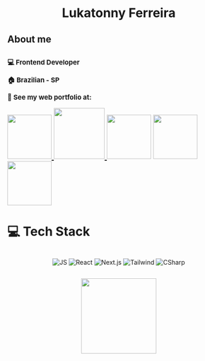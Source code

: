 

<h1 style="display:flex; justify-content: center; align-items:center;">Lukatonny Ferreira</h1>

<section>
<h2>About me<h2>
<p style="font-size: 15px;" >💻 Frontend Developer </p>
<p style="font-size: 15px;">🏠 Brazilian - SP</p>
<p style="font-size: 15px;">📝 See my web portfolio at:</p>


<div>
      <a
       href="https://www.youtube.com/@lukatonnyf/featured"><img width="100em"
            src="https://img.shields.io/badge/YouTube-FF0000?style=for-the-badge&logo=youtube&logoColor=white">
        </a>
      <a href="https://www.instagram.com/lukatonny.f/"><img  width="115em"
            src="https://img.shields.io/badge/Instagram-E4405F?style=for-the-badge&logo=instagram&logoColor=white">
      </a>
   <a href="https://discord.gg/RkFZzfGUVA">
        <img width="100em"
         src="https://img.shields.io/badge/Discord-7289DA?style=for-the-badge&logo=discord&logoColor=white"></a>
    <a href="mailto:contatoralukatonnyferreira@gmail.com"><img width="100em"
            src="https://img.shields.io/badge/Gmail-D14836?style=for-the-badge&logo=gmail&logoColor=white">
    </a>
  <a href="https://www.linkedin.com/in/lukatonny-ferreira-98961b263/">
  <img width="100em"
            src="https://img.shields.io/badge/LinkedIn-0077B5?style=for-the-badge&logo=linkedin&logoColor=white">
  </a>
</div>
</section>

<div  >
<h1>💻 Tech Stack</h1>

<div style="display:flex; justify-content:center;">

![JS](https://img.shields.io/badge/JavaScript-212121?style=for-the-badge&logo=javascript&logoColor=F7DF1E)
![React](https://img.shields.io/badge/React-212121?style=for-the-badge&logo=react&logoColor=61DAFB)
![Next.js](https://img.shields.io/badge/Next.js-212121?style=for-the-badge&logo=nextdotjs&logoColor=white)
![Tailwind](https://img.shields.io/badge/Tailwind_CSS-212121?style=for-the-badge&logo=tailwindcss&logoColor=38B2AC)
![CSharp](https://img.shields.io/badge/C%23-212121?style=for-the-badge&logo=csharp&logoColor=239120)
</div>

</div>

<p align="start" style=" width: 100%; " >
  <a href="https://github.com/Lukatonnyf"
  style="display: flex; justify-content: center;">
    <img height="170em"  src="https://github-readme-stats.vercel.app/api/top-langs/?username=Lukatonnyf&layout=compact&langs_count=16&theme=dark">
  </a>
</p>


